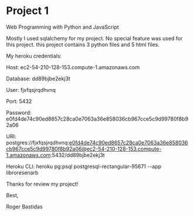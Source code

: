 # Project 1

Web Programming with Python and JavaScript


Mostly I used sqlalchemy for my project. No special feature was used for this project. this project contains 3 python files and 5 html files.

My heroku credentials:

Host: ec2-54-210-128-153.compute-1.amazonaws.com

Database: dd89bjbe2ekj3t

User: fjxfqsjrqdhvnq

Port: 5432

Password: e0fd4de74c90ed8657c28ca0e7063a36e858036cb967cce5c9d99780f8b92a06

URI: postgres://fjxfqsjrqdhvnq:e0fd4de74c90ed8657c28ca0e7063a36e858036cb967cce5c9d99780f8b92a06@ec2-54-210-128-153.compute-1.amazonaws.com:5432/dd89bjbe2ekj3t

Heroku CLI: heroku pg:psql postgresql-rectangular-95671 --app libroresenarb

Thanks for review my project!

Best,

Roger Bastidas